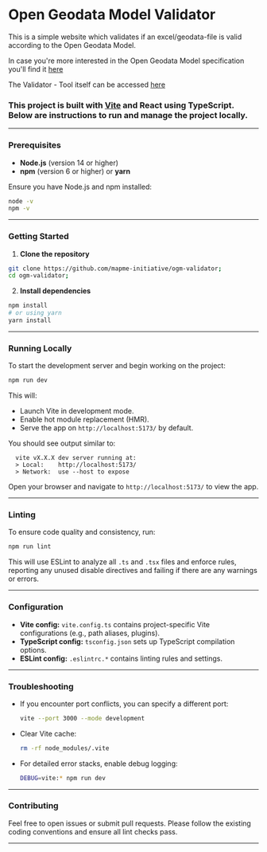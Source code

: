 # Open Geodata Model Validator
This is a simple website which validates if an excel/geodata-file is valid according to the Open Geodata Model.

In case you're more interested in the Open Geodata Model specification you'll find it [here](https://github.com/openkfw/open-geodata-model)

The Validator - Tool itself can be accessed [here](https://mapme-initiative.github.io/ogm-validator/)

### This project is built with [Vite](https://vitejs.dev/) and React using TypeScript. Below are instructions to run and manage the project locally.

---

### Prerequisites

* **Node.js** (version 14 or higher)
* **npm** (version 6 or higher) or **yarn**

Ensure you have Node.js and npm installed:

```bash
node -v
npm -v
```

---

### Getting Started

1. **Clone the repository**

```bash
git clone https://github.com/mapme-initiative/ogm-validator;
cd ogm-validator;
```



2. **Install dependencies**

```bash
npm install
# or using yarn
yarn install
````

---

### Running Locally

To start the development server and begin working on the project:

```bash
npm run dev
```

This will:

* Launch Vite in development mode.
* Enable hot module replacement (HMR).
* Serve the app on `http://localhost:5173/` by default.

You should see output similar to:

```
  vite vX.X.X dev server running at:
  > Local:    http://localhost:5173/
  > Network:  use --host to expose
```

Open your browser and navigate to `http://localhost:5173/` to view the app.

---

### Linting

To ensure code quality and consistency, run:

```bash
npm run lint
```

This will use ESLint to analyze all `.ts` and `.tsx` files and enforce rules, reporting any unused disable directives and failing if there are any warnings or errors.

---

### Configuration

* **Vite config:** `vite.config.ts` contains project-specific Vite configurations (e.g., path aliases, plugins).
* **TypeScript config:** `tsconfig.json` sets up TypeScript compilation options.
* **ESLint config:** `.eslintrc.*` contains linting rules and settings.

---

### Troubleshooting

* If you encounter port conflicts, you can specify a different port:

  ```bash
  vite --port 3000 --mode development
  ```

* Clear Vite cache:

  ```bash
  rm -rf node_modules/.vite
  ```

* For detailed error stacks, enable debug logging:

  ```bash
  DEBUG=vite:* npm run dev
  ```

---

### Contributing

Feel free to open issues or submit pull requests. Please follow the existing coding conventions and ensure all lint checks pass.

---


